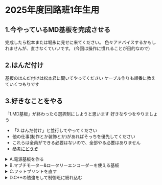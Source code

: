 # 2025年度回路班1年生用

## 1.今やっているMD基板を完成させる

完成したら松本または堀永に見せに来てください。
色々アドバイスするかもしれませんが、直さなくていいです。
(今回は操作に慣れることが目的なので)

## 2.はんだ付け

基板のはんだ付けは松本君に聞いてやってください
ケーブル作りも順番に教えていくつもりです

## 3.好きなことをやる

「1.MD基板」が終わったら選択制にしようと思います
好きなやつをやりましょう

* 「2.はんだ付け」と並行してやってください
* 他の仕事(制作とか装飾とか)があればそっちを優先してください
* これらは全員ができる必要はないので、全部やる必要はありません
* [参考にどうぞ]()
<details>
<summary>A.電源基板を作る</summary>

「Discord > ロボコン初心者の会」の「本ロボ回路」などのチャンネルに過去の電源基板が載っています。参考にして作りましょう。
基本的には「1.MD基板」で作ったのと同じ方法でいいですが、いくつか違う点があります。
電源基板はモーターなどのアクチュエーターを動かすための駆動電源を制御する基板です。
駆動電源は18Vほどで、30Aほどの大電流が流れることもあります。(高専ロボコンのルールで電流は30Aまでと制限されている)
PCBをやるときに注意することは
* 駆動電源はGNDと同じように塗りつぶしにする
* 塗りつぶしの「ゾーン優先度」をGNDより高くする
* GNDは表裏(F.Cu, B.Cu)どちらも塗りつぶししたけど、その他の塗りつぶしは表裏どちらかでいいです
* できるだけ表裏どちらかはGND塗りつぶしにする
* リレーのfootprintは[このファイル](https://github.com/Taku0424/kairo_2025/blob/main/PC795_PCB.kicad_mod)をダウンロードして使ってください
* リレーについている2つのダイオードの役割は調べてください(まるなげ)
　ヒント：リレーの仕組み, コイルの逆起電力の対策
* 駆動電源系のコネクタはXT60を使う([参考](https://github.com/TNCTRobocon/manuals_markdown/blob/main/circuit/roboA_rules/connector_rule.md))

</details>
<details>　
<summary>B.マブチモーター&ロータリーエンコーダーを使える基板</summary>


  
</details>
<details>
<summary>C.フットプリントを直す</summary>


  
</details>
<details>
<summary>D.C++の勉強をして制御班に紛れ込む</summary>



</details>


